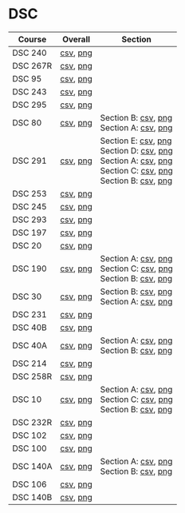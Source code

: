 # DSC

| Course | Overall | Section |
| ------ | ------- | ------- |
| DSC 240 | [csv](https://github.com/UCSD-Historical-Enrollment-Data//Users/ryanbatubara/Desktop/2024Spring/blob/main/overall/DSC%20240.csv), [png](https://raw.githubusercontent.com/UCSD-Historical-Enrollment-Data//Users/ryanbatubara/Desktop/2024Spring/main/plot_overall/DSC%20240.png) |  |
| DSC 267R | [csv](https://github.com/UCSD-Historical-Enrollment-Data//Users/ryanbatubara/Desktop/2024Spring/blob/main/overall/DSC%20267R.csv), [png](https://raw.githubusercontent.com/UCSD-Historical-Enrollment-Data//Users/ryanbatubara/Desktop/2024Spring/main/plot_overall/DSC%20267R.png) |  |
| DSC 95 | [csv](https://github.com/UCSD-Historical-Enrollment-Data//Users/ryanbatubara/Desktop/2024Spring/blob/main/overall/DSC%2095.csv), [png](https://raw.githubusercontent.com/UCSD-Historical-Enrollment-Data//Users/ryanbatubara/Desktop/2024Spring/main/plot_overall/DSC%2095.png) |  |
| DSC 243 | [csv](https://github.com/UCSD-Historical-Enrollment-Data//Users/ryanbatubara/Desktop/2024Spring/blob/main/overall/DSC%20243.csv), [png](https://raw.githubusercontent.com/UCSD-Historical-Enrollment-Data//Users/ryanbatubara/Desktop/2024Spring/main/plot_overall/DSC%20243.png) |  |
| DSC 295 | [csv](https://github.com/UCSD-Historical-Enrollment-Data//Users/ryanbatubara/Desktop/2024Spring/blob/main/overall/DSC%20295.csv), [png](https://raw.githubusercontent.com/UCSD-Historical-Enrollment-Data//Users/ryanbatubara/Desktop/2024Spring/main/plot_overall/DSC%20295.png) |  |
| DSC 80 | [csv](https://github.com/UCSD-Historical-Enrollment-Data//Users/ryanbatubara/Desktop/2024Spring/blob/main/overall/DSC%2080.csv), [png](https://raw.githubusercontent.com/UCSD-Historical-Enrollment-Data//Users/ryanbatubara/Desktop/2024Spring/main/plot_overall/DSC%2080.png) | Section B: [csv](https://github.com/UCSD-Historical-Enrollment-Data//Users/ryanbatubara/Desktop/2024Spring/blob/main/section/DSC%2080_B.csv), [png](https://raw.githubusercontent.com/UCSD-Historical-Enrollment-Data//Users/ryanbatubara/Desktop/2024Spring/main/plot_section/DSC%2080_B.png)<br>Section A: [csv](https://github.com/UCSD-Historical-Enrollment-Data//Users/ryanbatubara/Desktop/2024Spring/blob/main/section/DSC%2080_A.csv), [png](https://raw.githubusercontent.com/UCSD-Historical-Enrollment-Data//Users/ryanbatubara/Desktop/2024Spring/main/plot_section/DSC%2080_A.png) |
| DSC 291 | [csv](https://github.com/UCSD-Historical-Enrollment-Data//Users/ryanbatubara/Desktop/2024Spring/blob/main/overall/DSC%20291.csv), [png](https://raw.githubusercontent.com/UCSD-Historical-Enrollment-Data//Users/ryanbatubara/Desktop/2024Spring/main/plot_overall/DSC%20291.png) | Section E: [csv](https://github.com/UCSD-Historical-Enrollment-Data//Users/ryanbatubara/Desktop/2024Spring/blob/main/section/DSC%20291_E.csv), [png](https://raw.githubusercontent.com/UCSD-Historical-Enrollment-Data//Users/ryanbatubara/Desktop/2024Spring/main/plot_section/DSC%20291_E.png)<br>Section D: [csv](https://github.com/UCSD-Historical-Enrollment-Data//Users/ryanbatubara/Desktop/2024Spring/blob/main/section/DSC%20291_D.csv), [png](https://raw.githubusercontent.com/UCSD-Historical-Enrollment-Data//Users/ryanbatubara/Desktop/2024Spring/main/plot_section/DSC%20291_D.png)<br>Section A: [csv](https://github.com/UCSD-Historical-Enrollment-Data//Users/ryanbatubara/Desktop/2024Spring/blob/main/section/DSC%20291_A.csv), [png](https://raw.githubusercontent.com/UCSD-Historical-Enrollment-Data//Users/ryanbatubara/Desktop/2024Spring/main/plot_section/DSC%20291_A.png)<br>Section C: [csv](https://github.com/UCSD-Historical-Enrollment-Data//Users/ryanbatubara/Desktop/2024Spring/blob/main/section/DSC%20291_C.csv), [png](https://raw.githubusercontent.com/UCSD-Historical-Enrollment-Data//Users/ryanbatubara/Desktop/2024Spring/main/plot_section/DSC%20291_C.png)<br>Section B: [csv](https://github.com/UCSD-Historical-Enrollment-Data//Users/ryanbatubara/Desktop/2024Spring/blob/main/section/DSC%20291_B.csv), [png](https://raw.githubusercontent.com/UCSD-Historical-Enrollment-Data//Users/ryanbatubara/Desktop/2024Spring/main/plot_section/DSC%20291_B.png) |
| DSC 253 | [csv](https://github.com/UCSD-Historical-Enrollment-Data//Users/ryanbatubara/Desktop/2024Spring/blob/main/overall/DSC%20253.csv), [png](https://raw.githubusercontent.com/UCSD-Historical-Enrollment-Data//Users/ryanbatubara/Desktop/2024Spring/main/plot_overall/DSC%20253.png) |  |
| DSC 245 | [csv](https://github.com/UCSD-Historical-Enrollment-Data//Users/ryanbatubara/Desktop/2024Spring/blob/main/overall/DSC%20245.csv), [png](https://raw.githubusercontent.com/UCSD-Historical-Enrollment-Data//Users/ryanbatubara/Desktop/2024Spring/main/plot_overall/DSC%20245.png) |  |
| DSC 293 | [csv](https://github.com/UCSD-Historical-Enrollment-Data//Users/ryanbatubara/Desktop/2024Spring/blob/main/overall/DSC%20293.csv), [png](https://raw.githubusercontent.com/UCSD-Historical-Enrollment-Data//Users/ryanbatubara/Desktop/2024Spring/main/plot_overall/DSC%20293.png) |  |
| DSC 197 | [csv](https://github.com/UCSD-Historical-Enrollment-Data//Users/ryanbatubara/Desktop/2024Spring/blob/main/overall/DSC%20197.csv), [png](https://raw.githubusercontent.com/UCSD-Historical-Enrollment-Data//Users/ryanbatubara/Desktop/2024Spring/main/plot_overall/DSC%20197.png) |  |
| DSC 20 | [csv](https://github.com/UCSD-Historical-Enrollment-Data//Users/ryanbatubara/Desktop/2024Spring/blob/main/overall/DSC%2020.csv), [png](https://raw.githubusercontent.com/UCSD-Historical-Enrollment-Data//Users/ryanbatubara/Desktop/2024Spring/main/plot_overall/DSC%2020.png) |  |
| DSC 190 | [csv](https://github.com/UCSD-Historical-Enrollment-Data//Users/ryanbatubara/Desktop/2024Spring/blob/main/overall/DSC%20190.csv), [png](https://raw.githubusercontent.com/UCSD-Historical-Enrollment-Data//Users/ryanbatubara/Desktop/2024Spring/main/plot_overall/DSC%20190.png) | Section A: [csv](https://github.com/UCSD-Historical-Enrollment-Data//Users/ryanbatubara/Desktop/2024Spring/blob/main/section/DSC%20190_A.csv), [png](https://raw.githubusercontent.com/UCSD-Historical-Enrollment-Data//Users/ryanbatubara/Desktop/2024Spring/main/plot_section/DSC%20190_A.png)<br>Section C: [csv](https://github.com/UCSD-Historical-Enrollment-Data//Users/ryanbatubara/Desktop/2024Spring/blob/main/section/DSC%20190_C.csv), [png](https://raw.githubusercontent.com/UCSD-Historical-Enrollment-Data//Users/ryanbatubara/Desktop/2024Spring/main/plot_section/DSC%20190_C.png)<br>Section B: [csv](https://github.com/UCSD-Historical-Enrollment-Data//Users/ryanbatubara/Desktop/2024Spring/blob/main/section/DSC%20190_B.csv), [png](https://raw.githubusercontent.com/UCSD-Historical-Enrollment-Data//Users/ryanbatubara/Desktop/2024Spring/main/plot_section/DSC%20190_B.png) |
| DSC 30 | [csv](https://github.com/UCSD-Historical-Enrollment-Data//Users/ryanbatubara/Desktop/2024Spring/blob/main/overall/DSC%2030.csv), [png](https://raw.githubusercontent.com/UCSD-Historical-Enrollment-Data//Users/ryanbatubara/Desktop/2024Spring/main/plot_overall/DSC%2030.png) | Section B: [csv](https://github.com/UCSD-Historical-Enrollment-Data//Users/ryanbatubara/Desktop/2024Spring/blob/main/section/DSC%2030_B.csv), [png](https://raw.githubusercontent.com/UCSD-Historical-Enrollment-Data//Users/ryanbatubara/Desktop/2024Spring/main/plot_section/DSC%2030_B.png)<br>Section A: [csv](https://github.com/UCSD-Historical-Enrollment-Data//Users/ryanbatubara/Desktop/2024Spring/blob/main/section/DSC%2030_A.csv), [png](https://raw.githubusercontent.com/UCSD-Historical-Enrollment-Data//Users/ryanbatubara/Desktop/2024Spring/main/plot_section/DSC%2030_A.png) |
| DSC 231 | [csv](https://github.com/UCSD-Historical-Enrollment-Data//Users/ryanbatubara/Desktop/2024Spring/blob/main/overall/DSC%20231.csv), [png](https://raw.githubusercontent.com/UCSD-Historical-Enrollment-Data//Users/ryanbatubara/Desktop/2024Spring/main/plot_overall/DSC%20231.png) |  |
| DSC 40B | [csv](https://github.com/UCSD-Historical-Enrollment-Data//Users/ryanbatubara/Desktop/2024Spring/blob/main/overall/DSC%2040B.csv), [png](https://raw.githubusercontent.com/UCSD-Historical-Enrollment-Data//Users/ryanbatubara/Desktop/2024Spring/main/plot_overall/DSC%2040B.png) |  |
| DSC 40A | [csv](https://github.com/UCSD-Historical-Enrollment-Data//Users/ryanbatubara/Desktop/2024Spring/blob/main/overall/DSC%2040A.csv), [png](https://raw.githubusercontent.com/UCSD-Historical-Enrollment-Data//Users/ryanbatubara/Desktop/2024Spring/main/plot_overall/DSC%2040A.png) | Section A: [csv](https://github.com/UCSD-Historical-Enrollment-Data//Users/ryanbatubara/Desktop/2024Spring/blob/main/section/DSC%2040A_A.csv), [png](https://raw.githubusercontent.com/UCSD-Historical-Enrollment-Data//Users/ryanbatubara/Desktop/2024Spring/main/plot_section/DSC%2040A_A.png)<br>Section B: [csv](https://github.com/UCSD-Historical-Enrollment-Data//Users/ryanbatubara/Desktop/2024Spring/blob/main/section/DSC%2040A_B.csv), [png](https://raw.githubusercontent.com/UCSD-Historical-Enrollment-Data//Users/ryanbatubara/Desktop/2024Spring/main/plot_section/DSC%2040A_B.png) |
| DSC 214 | [csv](https://github.com/UCSD-Historical-Enrollment-Data//Users/ryanbatubara/Desktop/2024Spring/blob/main/overall/DSC%20214.csv), [png](https://raw.githubusercontent.com/UCSD-Historical-Enrollment-Data//Users/ryanbatubara/Desktop/2024Spring/main/plot_overall/DSC%20214.png) |  |
| DSC 258R | [csv](https://github.com/UCSD-Historical-Enrollment-Data//Users/ryanbatubara/Desktop/2024Spring/blob/main/overall/DSC%20258R.csv), [png](https://raw.githubusercontent.com/UCSD-Historical-Enrollment-Data//Users/ryanbatubara/Desktop/2024Spring/main/plot_overall/DSC%20258R.png) |  |
| DSC 10 | [csv](https://github.com/UCSD-Historical-Enrollment-Data//Users/ryanbatubara/Desktop/2024Spring/blob/main/overall/DSC%2010.csv), [png](https://raw.githubusercontent.com/UCSD-Historical-Enrollment-Data//Users/ryanbatubara/Desktop/2024Spring/main/plot_overall/DSC%2010.png) | Section A: [csv](https://github.com/UCSD-Historical-Enrollment-Data//Users/ryanbatubara/Desktop/2024Spring/blob/main/section/DSC%2010_A.csv), [png](https://raw.githubusercontent.com/UCSD-Historical-Enrollment-Data//Users/ryanbatubara/Desktop/2024Spring/main/plot_section/DSC%2010_A.png)<br>Section C: [csv](https://github.com/UCSD-Historical-Enrollment-Data//Users/ryanbatubara/Desktop/2024Spring/blob/main/section/DSC%2010_C.csv), [png](https://raw.githubusercontent.com/UCSD-Historical-Enrollment-Data//Users/ryanbatubara/Desktop/2024Spring/main/plot_section/DSC%2010_C.png)<br>Section B: [csv](https://github.com/UCSD-Historical-Enrollment-Data//Users/ryanbatubara/Desktop/2024Spring/blob/main/section/DSC%2010_B.csv), [png](https://raw.githubusercontent.com/UCSD-Historical-Enrollment-Data//Users/ryanbatubara/Desktop/2024Spring/main/plot_section/DSC%2010_B.png) |
| DSC 232R | [csv](https://github.com/UCSD-Historical-Enrollment-Data//Users/ryanbatubara/Desktop/2024Spring/blob/main/overall/DSC%20232R.csv), [png](https://raw.githubusercontent.com/UCSD-Historical-Enrollment-Data//Users/ryanbatubara/Desktop/2024Spring/main/plot_overall/DSC%20232R.png) |  |
| DSC 102 | [csv](https://github.com/UCSD-Historical-Enrollment-Data//Users/ryanbatubara/Desktop/2024Spring/blob/main/overall/DSC%20102.csv), [png](https://raw.githubusercontent.com/UCSD-Historical-Enrollment-Data//Users/ryanbatubara/Desktop/2024Spring/main/plot_overall/DSC%20102.png) |  |
| DSC 100 | [csv](https://github.com/UCSD-Historical-Enrollment-Data//Users/ryanbatubara/Desktop/2024Spring/blob/main/overall/DSC%20100.csv), [png](https://raw.githubusercontent.com/UCSD-Historical-Enrollment-Data//Users/ryanbatubara/Desktop/2024Spring/main/plot_overall/DSC%20100.png) |  |
| DSC 140A | [csv](https://github.com/UCSD-Historical-Enrollment-Data//Users/ryanbatubara/Desktop/2024Spring/blob/main/overall/DSC%20140A.csv), [png](https://raw.githubusercontent.com/UCSD-Historical-Enrollment-Data//Users/ryanbatubara/Desktop/2024Spring/main/plot_overall/DSC%20140A.png) | Section A: [csv](https://github.com/UCSD-Historical-Enrollment-Data//Users/ryanbatubara/Desktop/2024Spring/blob/main/section/DSC%20140A_A.csv), [png](https://raw.githubusercontent.com/UCSD-Historical-Enrollment-Data//Users/ryanbatubara/Desktop/2024Spring/main/plot_section/DSC%20140A_A.png)<br>Section B: [csv](https://github.com/UCSD-Historical-Enrollment-Data//Users/ryanbatubara/Desktop/2024Spring/blob/main/section/DSC%20140A_B.csv), [png](https://raw.githubusercontent.com/UCSD-Historical-Enrollment-Data//Users/ryanbatubara/Desktop/2024Spring/main/plot_section/DSC%20140A_B.png) |
| DSC 106 | [csv](https://github.com/UCSD-Historical-Enrollment-Data//Users/ryanbatubara/Desktop/2024Spring/blob/main/overall/DSC%20106.csv), [png](https://raw.githubusercontent.com/UCSD-Historical-Enrollment-Data//Users/ryanbatubara/Desktop/2024Spring/main/plot_overall/DSC%20106.png) |  |
| DSC 140B | [csv](https://github.com/UCSD-Historical-Enrollment-Data//Users/ryanbatubara/Desktop/2024Spring/blob/main/overall/DSC%20140B.csv), [png](https://raw.githubusercontent.com/UCSD-Historical-Enrollment-Data//Users/ryanbatubara/Desktop/2024Spring/main/plot_overall/DSC%20140B.png) |  |
